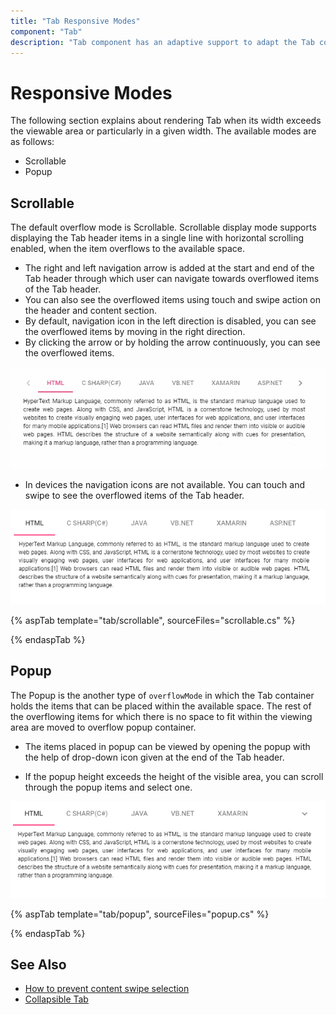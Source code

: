 ```yaml
---
title: "Tab Responsive Modes"
component: "Tab"
description: "Tab component has an adaptive support to adapt the Tab component width based on devices like mobile and tablet."
---
```


# Responsive Modes

The following section explains about rendering Tab when its width exceeds the viewable area or particularly in a given width. The available modes are as follows:

* Scrollable
* Popup

## Scrollable

The default overflow mode is Scrollable. Scrollable display mode supports displaying the Tab header items in a single line with horizontal scrolling enabled, when the item overflows to the available space.

* The right and left navigation arrow is added at the start and end of the Tab header through which user can navigate towards overflowed items of the Tab header.
* You can also see the overflowed items using touch and swipe action on the header and content section.
* By default, navigation icon in the left direction is disabled, you can see the overflowed items by moving in the right direction.
* By clicking the arrow or by holding the arrow continuously, you can see the overflowed items.

![Scrollable tab](./images/tabscroll.gif)

* In devices the navigation icons are not available. You can touch and swipe to see the overflowed items of the Tab header.

![Touch scroll](./images/touchscroll.gif)

{% aspTab template="tab/scrollable", sourceFiles="scrollable.cs" %}

{% endaspTab %}

## Popup

The Popup is the another type of `overflowMode` in which the Tab container holds the items that can be placed within the available space. The rest of the overflowing items for which there is no space to fit within the viewing area are moved to overflow popup container.

* The items placed in popup can be viewed by opening the popup with the help of drop-down icon given at the end of the Tab header.

* If the popup height exceeds the height of the visible area, you can scroll through the popup items and select one.

![Tab with popup](./images/popup.gif)

{% aspTab template="tab/popup", sourceFiles="popup.cs" %}

{% endaspTab %}

## See Also

* [How to prevent content swipe selection](./how-to/prevent-content-swipe-selection/)
* [Collapsible Tab](./how-to/create-collapsible-tabs/)